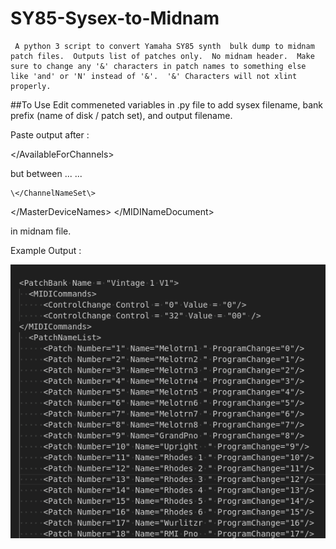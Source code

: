 # SY85-Sysex-to-Midnam
     A python 3 script to convert Yamaha SY85 synth  bulk dump to midnam patch files.  Outputs list of patches only.  No midnam header.  Make sure to change any '&' characters in patch names to something else like 'and' or 'N' instead of '&'.  '&' Characters will not xlint properly.

##To Use
  Edit commeneted variables in .py file to add sysex filename, bank prefix (name of disk / patch set), and output filename.

Paste output after :


  \</AvailableForChannels\>
   
   but between 
   ...
   ...


    \</ChannelNameSet\>
  \</MasterDeviceNames\>
\</MIDINameDocument\>

in midnam file.


Example Output : 

![Alt text](image.png)
